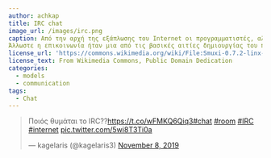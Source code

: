 ```yaml
---
author: achkap
title: IRC chat
image_url: /images/irc.png
caption: Από την αρχή της εξάπλωσης του Internet οι προγραμματιστές, αλλά και οι χρήστες έβλεπαν τον υπολογιστή ως ένα μέσο επικοινωνίας, καλύτερο από το τηλέφωνο και με περισσότερες δυνατότητες. 
Άλλωστε η επικοινωνία ήταν μια από τις βασικές αιτίες δημιουργίας του πρώτου είδους διαδικτύου (ARPANET).[Ανάρτηση στο twitter](https://twitter.com/kagelaris3/status/1192927744604196864?s=20)
license_url: 'https://commons.wikimedia.org/wiki/File:Smuxi-0.7.2-linx-main-window.png'
license_text: From Wikimedia Commons, Public Domain Dedication
categories:
  - models
  - communication
tags:
  - Chat
---
```

<blockquote class="twitter-tweet"><p lang="el" dir="ltr">Ποιός θυμάται το IRC??<a href="https://t.co/wFMKQ6Qiq3">https://t.co/wFMKQ6Qiq3</a><a href="https://twitter.com/hashtag/chat?src=hash&amp;ref_src=twsrc%5Etfw">#chat</a> <a href="https://twitter.com/hashtag/room?src=hash&amp;ref_src=twsrc%5Etfw">#room</a> <a href="https://twitter.com/hashtag/IRC?src=hash&amp;ref_src=twsrc%5Etfw">#IRC</a> <a href="https://twitter.com/hashtag/internet?src=hash&amp;ref_src=twsrc%5Etfw">#internet</a> <a href="https://t.co/5wi8T3Ti0a">pic.twitter.com/5wi8T3Ti0a</a></p>&mdash; kagelaris (@kagelaris3) <a href="https://twitter.com/kagelaris3/status/1192927744604196864?ref_src=twsrc%5Etfw">November 8, 2019</a></blockquote> <script async src="https://platform.twitter.com/widgets.js" charset="utf-8"></script> 
